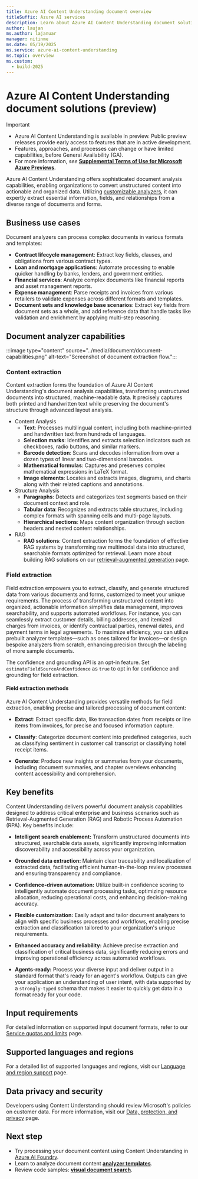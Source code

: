 ```yaml
---
title: Azure AI Content Understanding document overview
titleSuffix: Azure AI services
description: Learn about Azure AI Content Understanding document solutions.
author: laujan
ms.author: lajanuar
manager: nitinme
ms.date: 05/19/2025
ms.service: azure-ai-content-understanding
ms.topic: overview
ms.custom:
  - build-2025
---
```


# Azure AI Content Understanding document solutions (preview)

> [!IMPORTANT]
>
> * Azure AI Content Understanding is available in preview. Public preview releases provide early access to features that are in active development.
> * Features, approaches, and processes can change or have limited capabilities, before General Availability (GA).
> * For more information, *see* [**Supplemental Terms of Use for Microsoft Azure Previews**](https://azure.microsoft.com/support/legal/preview-supplemental-terms).

Azure AI Content Understanding offers sophisticated document analysis capabilities, enabling organizations to convert unstructured content into actionable and organized data. Utilizing [customizable analyzers](../concepts/prebuilt-analyzers.md), it can expertly extract essential information, fields, and relationships from a diverse range of documents and forms.

## Business use cases

Document analyzers can process complex documents in various formats and templates:

* **Contract lifecycle management**: Extract key fields, clauses, and obligations from various contract types.
* **Loan and mortgage applications**: Automate processing to enable quicker handling by banks, lenders, and government entities.
* **Financial services**: Analyze complex documents like financial reports and asset management reports.
* **Expense management**: Parse receipts and invoices from various retailers to validate expenses across different formats and templates.
* **Document sets and knowledge base scenarios**: Extract key fields from document sets as a whole, and add reference data that handle tasks like validation and enrichment by applying multi-step reasoning.

## Document analyzer capabilities

:::image type="content" source="../media/document/document-capabilities.png" alt-text="Screenshot of document extraction flow.":::

### Content extraction

Content extraction forms the foundation of Azure AI Content Understanding's document analysis capabilities, transforming unstructured documents into structured, machine-readable data.
It precisely captures both printed and handwritten text while preserving the document's structure through advanced layout analysis.

- Content Analysis
  - **Text**: Processes multilingual content, including both machine-printed and handwritten text from hundreds of languages.
  - **Selection marks**: Identifies and extracts selection indicators such as checkboxes, radio buttons, and similar markers.
  - **Barcode detection**: Scans and decodes information from over a dozen types of linear and two-dimensional barcodes.
  - **Mathematical formulas**: Captures and preserves complex mathematical expressions in LaTeX format.
  - **Image elements**: Locates and extracts images, diagrams, and charts along with their related captions and annotations.
- Structure Analysis
  - **Paragraphs**: Detects and categorizes text segments based on their document context and role.
  - **Tabular data**: Recognizes and extracts table structures, including complex formats with spanning cells and multi-page layouts.
  - **Hierarchical sections**: Maps content organization through section headers and nested content relationships.
- RAG
  - **RAG solutions**: Content extraction forms the foundation of effective RAG systems by transforming raw multimodal data into structured, searchable formats optimized for retrieval. Learn more about building RAG solutions on our [retrieval-augmented generation](../concepts/retrieval-augmented-generation.md) page.

### Field extraction

Field extraction empowers you to extract, classify, and generate structured data from various documents and forms, customized to meet your unique requirements. The process of transforming unstructured content into organized, actionable information simplifies data management, improves searchability, and supports automated workflows. For instance, you can seamlessly extract customer details, billing addresses, and itemized charges from invoices, or identify contractual parties, renewal dates, and payment terms in legal agreements. To maximize efficiency, you can utilize prebuilt analyzer templates—such as ones tailored for invoices—or design bespoke analyzers from scratch, enhancing precision through the labeling of more sample documents.

The confidence and grounding API is an opt-in feature. Set `estimateFieldSourceAndConfidence` as `true` to opt in for confidence and grounding for field extraction.


#### Field extraction methods

Azure AI Content Understanding provides versatile methods for field extraction, enabling precise and tailored processing of document content:

- **Extract**: Extract specific data, like transaction dates from receipts or line items from invoices, for precise and focused information capture.

- **Classify**: Categorize document content into predefined categories, such as classifying sentiment in customer call transcript or classifying hotel receipt items. 

- **Generate**: Produce new insights or summaries from your documents, including document summaries, and chapter overviews enhancing content accessibility and comprehension.

## Key benefits

Content Understanding delivers powerful document analysis capabilities designed to address critical enterprise and business scenarios such as Retrieval-Augmented Generation (RAG) and Robotic Process Automation (RPA). Key benefits include:

- **Intelligent search enablement:** Transform unstructured documents into structured, searchable data assets, significantly improving information discoverability and accessibility across your organization.

- **Grounded data extraction:** Maintain clear traceability and localization of extracted data, facilitating efficient human-in-the-loop review processes and ensuring transparency and compliance.

- **Confidence-driven automation:** Utilize built-in confidence scoring to intelligently automate document processing tasks, optimizing resource allocation, reducing operational costs, and enhancing decision-making accuracy.

- **Flexible customization:** Easily adapt and tailor document analyzers to align with specific business processes and workflows, enabling precise extraction and classification tailored to your organization's unique requirements.

- **Enhanced accuracy and reliability:** Achieve precise extraction and classification of critical business data, significantly reducing errors and improving operational efficiency across automated workflows.

- **Agents-ready:** Process your diverse input and deliver output in a standard format that's ready for an agent's workflow. Outputs can give your application an understanding of user intent, with data supported by a `strongly-typed` schema that makes it easier to quickly get data in a format ready for your code.

## Input requirements
For detailed information on supported input document formats, refer to our [Service quotas and limits](../service-limits.md) page.

## Supported languages and regions
For a detailed list of supported languages and regions, visit our [Language and region support](../language-region-support.md) page.

## Data privacy and security
Developers using Content Understanding should review Microsoft's policies on customer data. For more information, visit our [Data, protection, and privacy](https://www.microsoft.com/trust-center/privacy) page.

## Next step
* Try processing your document content using Content Understanding in [Azure AI Foundry](https://aka.ms/cu-landing).
* Learn to analyze document content [**analyzer templates**](../quickstart/use-ai-foundry.md).
* Review code samples: [**visual document search**](https://github.com/Azure-Samples/azure-ai-search-with-content-understanding-python/blob/main/notebooks/search_with_visual_document.ipynb).

